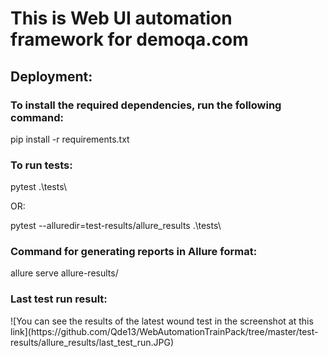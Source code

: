 <h1>This is Web UI automation framework for demoqa.com </h1>

## Deployment:
<h3>To install the required dependencies, run the following command: </h3>
<p>pip install -r requirements.txt </p>
<h3>To run tests: </h3>
<p> pytest .\tests\ </p>
<p>OR: </p>
<p> pytest --alluredir=test-results/allure_results .\tests\ </p>
<h3>Command for generating reports in Allure format: </h3>
<p> allure serve allure-results/ </p>


<h3>Last test run result:</h3>
![You can see the results of the latest wound test in the screenshot at this link](https://github.com/Qde13/WebAutomationTrainPack/tree/master/test-results/allure_results/last_test_run.JPG)
